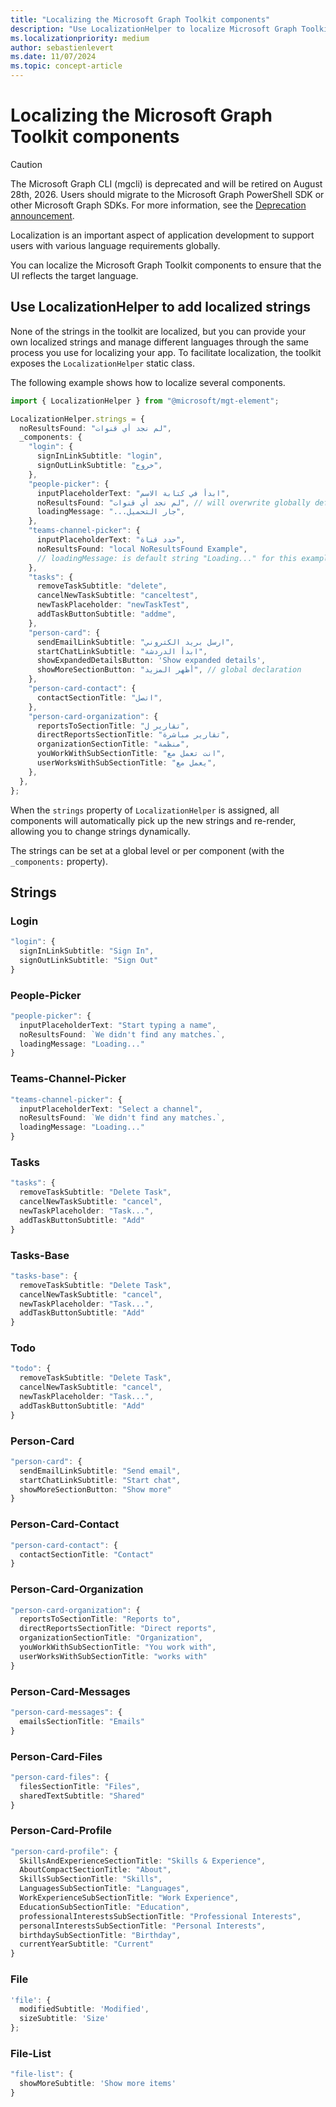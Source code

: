 ```yaml
---
title: "Localizing the Microsoft Graph Toolkit components"
description: "Use LocalizationHelper to localize Microsoft Graph Toolkit components."
ms.localizationpriority: medium
author: sebastienlevert
ms.date: 11/07/2024
ms.topic: concept-article
---
```


# Localizing the Microsoft Graph Toolkit components

> [!CAUTION]
> The Microsoft Graph CLI (mgcli) is deprecated and will be retired on August 28th, 2026. Users should migrate to the Microsoft Graph PowerShell SDK or other Microsoft Graph SDKs. For more information, see the [Deprecation announcement](https://devblogs.microsoft.com/microsoft365dev/microsoft-graph-cli-retirement/).

Localization is an important aspect of application development to support users with various language requirements globally.

You can localize the Microsoft Graph Toolkit components to ensure that the UI reflects the target language.

## Use LocalizationHelper to add localized strings

None of the strings in the toolkit are localized, but you can provide your own localized strings and manage different languages through the same process you use for localizing your app. To facilitate localization, the toolkit exposes the `LocalizationHelper` static class.

The following example shows how to localize several components.

```ts
import { LocalizationHelper } from "@microsoft/mgt-element";

LocalizationHelper.strings = {
  noResultsFound: "لم نجد أي قنوات",
  _components: {
    "login": {
      signInLinkSubtitle: "login",
      signOutLinkSubtitle: "خروج",
    },
    "people-picker": {
      inputPlaceholderText: "ابدأ في كتابة الاسم",
      noResultsFound: "لم نجد أي قنوات", // will overwrite globally defined noResultsFound in people-picker component
      loadingMessage: "...جار التحميل",
    },
    "teams-channel-picker": {
      inputPlaceholderText: "حدد قناة",
      noResultsFound: "local NoResultsFound Example",
      // loadingMessage: is default string "Loading..." for this example since not defined globally or locally
    },
    "tasks": {
      removeTaskSubtitle: "delete",
      cancelNewTaskSubtitle: "canceltest",
      newTaskPlaceholder: "newTaskTest",
      addTaskButtonSubtitle: "addme",
    },
    "person-card": {
      sendEmailLinkSubtitle: "ارسل بريد الكتروني",
      startChatLinkSubtitle: "ابدأ الدردشة",
      showExpandedDetailsButton: 'Show expanded details',
      showMoreSectionButton: "أظهر المزيد", // global declaration
    },
    "person-card-contact": {
      contactSectionTitle: "اتصل",
    },
    "person-card-organization": {
      reportsToSectionTitle: "تقارير ل",
      directReportsSectionTitle: "تقارير مباشرة",
      organizationSectionTitle: "منظمة",
      youWorkWithSubSectionTitle: "انت تعمل مع",
      userWorksWithSubSectionTitle: "يعمل مع",
    },
  },
};
```

When the `strings` property of `LocalizationHelper` is assigned, all components will automatically pick up the new strings and re-render, allowing you to change strings dynamically. 

The strings can be set at a global level or per component (with the `_components:` property).

## Strings

### Login

```ts
"login": {
  signInLinkSubtitle: "Sign In",
  signOutLinkSubtitle: "Sign Out"
}
```

### People-Picker

```ts
"people-picker": {
  inputPlaceholderText: "Start typing a name",
  noResultsFound: `We didn't find any matches.`,
  loadingMessage: "Loading..."
}
```

### Teams-Channel-Picker

```ts
"teams-channel-picker": {
  inputPlaceholderText: "Select a channel",
  noResultsFound: `We didn't find any matches.`,
  loadingMessage: "Loading..."
}
```

### Tasks

```ts
"tasks": {
  removeTaskSubtitle: "Delete Task",
  cancelNewTaskSubtitle: "cancel",
  newTaskPlaceholder: "Task...",
  addTaskButtonSubtitle: "Add"
}
```

### Tasks-Base

```ts
"tasks-base": {
  removeTaskSubtitle: "Delete Task",
  cancelNewTaskSubtitle: "cancel",
  newTaskPlaceholder: "Task...",
  addTaskButtonSubtitle: "Add"
}
```

### Todo

```ts
"todo": {
  removeTaskSubtitle: "Delete Task",
  cancelNewTaskSubtitle: "cancel",
  newTaskPlaceholder: "Task...",
  addTaskButtonSubtitle: "Add"
}
```

### Person-Card

```ts
"person-card": {
  sendEmailLinkSubtitle: "Send email",
  startChatLinkSubtitle: "Start chat",
  showMoreSectionButton: "Show more"
}
```

### Person-Card-Contact

```ts
"person-card-contact": {
  contactSectionTitle: "Contact"
}
```

### Person-Card-Organization

```ts
"person-card-organization": {
  reportsToSectionTitle: "Reports to",
  directReportsSectionTitle: "Direct reports",
  organizationSectionTitle: "Organization",
  youWorkWithSubSectionTitle: "You work with",
  userWorksWithSubSectionTitle: "works with"
}
```

### Person-Card-Messages

```ts
"person-card-messages": {
  emailsSectionTitle: "Emails"
}
```

### Person-Card-Files

```ts
"person-card-files": {
  filesSectionTitle: "Files",
  sharedTextSubtitle: "Shared"
}
```

### Person-Card-Profile

```ts
"person-card-profile": {
  SkillsAndExperienceSectionTitle: "Skills & Experience",
  AboutCompactSectionTitle: "About",
  SkillsSubSectionTitle: "Skills",
  LanguagesSubSectionTitle: "Languages",
  WorkExperienceSubSectionTitle: "Work Experience",
  EducationSubSectionTitle: "Education",
  professionalInterestsSubSectionTitle: "Professional Interests",
  personalInterestsSubSectionTitle: "Personal Interests",
  birthdaySubSectionTitle: "Birthday",
  currentYearSubtitle: "Current"
}
```

### File

```ts
'file': {
  modifiedSubtitle: 'Modified',
  sizeSubtitle: 'Size'
};
```

### File-List

```ts
"file-list": {
  showMoreSubtitle: 'Show more items'
}
```
